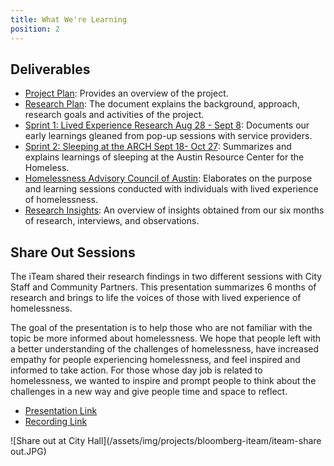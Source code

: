 ```yaml
---
title: What We're Learning
position: 2
---
```


## Deliverables

* [Project Plan](https://docs.google.com/document/d/17_YGSKrM8yVcdg8krNv0atT8g034LNwdS_jSN2Kp26s/edit?usp=sharing): Provides an overview of the project.
* [Research Plan](https://docs.google.com/document/d/1By9fQ2VHCA_XXeU2h9K3SAikTs5D4o47_sjU3xogUT0/edit?usp=sharing): The document explains the background, approach, research goals and activities of the project.
* [Sprint 1: Lived Experience Research Aug 28 - Sept 8](https://docs.google.com/document/d/1Ou0MFxoZL80ZeuPqwHALJL7ygwQE4c0bkEciv2wyJpk/edit?usp=sharing): Documents our early learnings gleaned from pop-up sessions with service providers.
* [Sprint 2: Sleeping at the ARCH Sept 18- Oct 27](https://docs.google.com/document/d/1e5RWiWoOHIDItWDwGZFA-_vmLULtygoTEesatGNcA-g/edit?usp=sharing): Summarizes and explains learnings of sleeping at the Austin Resource Center for the Homeless.
* [Homelessness Advisory Council of Austin](http://projects.austintexas.io/projects/bloomberg-iteam/about/HACA/): Elaborates on the purpose and learning sessions conducted with individuals with lived experience of homelessness.
* [Research Insights](https://docs.google.com/presentation/d/e/2PACX-1vRHJd1mSKcLy7RNhgIaRTS-tUXKg1bsascBenczQWP2bWoUrC6vMBr0NDJtiM5iDjDXaYgMgjvaP2Uh/pub?start=false&loop=false&delayms=60000&slide=id.p): An overview of insights obtained from our six months of research, interviews, and observations. 

## Share Out Sessions 
The iTeam shared their research findings in two different sessions with City Staff and Community Partners. This presentation summarizes 6 months of research and brings to life the voices of those with lived experience of homelessness. 

The goal of the presentation is to help those who are not familiar with the topic be more informed about homelessness. We hope that people left with a better understanding of the challenges of homelessness, have increased empathy for people experiencing homelessness, and feel inspired and informed to take action. For those whose day job is related to homelessness, we wanted to inspire and prompt people to think about the challenges in a new way and give people time and space to reflect. 

* [Presentation Link](https://goo.gl/vAkBRh) 
* [Recording Link](http://austintx.swagit.com/play/04232018-1105/2/) 

![Share out at City Hall](/assets/img/projects/bloomberg-iteam/iteam-share out.JPG)



